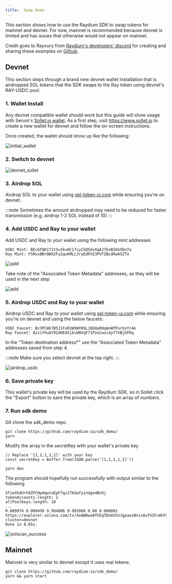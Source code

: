 ```yaml
---
title:  Swap Demo
---
```


This section shows how to use the Raydium SDK to swap tokens for mainnet and
devnet. For now, mainnet is recommended because devnet is limited and has issues
that otherwise would not appear on mainnet.

Credit goes to Rayxury from [Raydium's developers' discord](https://discord.com/channels/813741812598439958/813750197423308820) for creating and sharing these examples on [Github](https://github.com/raydium-io/sdk_demo/).

## Devnet

This section steps through a brand new devnet wallet installation that is airdropped
SOL tokens that the SDK swaps to the Ray token using devnet's RAY-USDC pool.

### 1. Wallet Install

Any devnet compatible wallet should work but this guide will show usage
with Serum's [Sollet.io wallet](https://www.sollet.io/). As a first step,
visit https://www.sollet.io to create a new wallet for devnet and follow
the on-screen instructions.

Once created, the wallet should show up like the following:

![initial_wallet](/img/guides/initial_wallet.png)


### 2. Switch to devnet

![devnet_sollet](/img/guides/devnet_sollet.png)

### 3. Airdrop SOL

Airdrop SOL to your wallet using [spl-token-ui.com](https://www.spl-token-ui.com/#/sol-airdrop)
while ensuring you're on devnet.

:::note
Sometimes the amount airdropped may need to be reduced 
for faster transmission (e.g. airdrop 1-2 SOL instead of 10)
:::

### 4. Add USDC and Ray to your wallet

Add USDC and Ray to your wallet using the following mint addresses

```
USDC Mint: BEcGFQK1T1tSu3kvHC17cyCkQ5dvXqAJ7ExB2bb5Do7a
Ray Mint: FSRvxBNrQWX2Fy2qvKMLL3ryEdRtE3PUTZBcdKwASZTU
```

![add](/img/guides/add-ray-wallet.png)

Take note of the "Associated Token Metadata" addresses, as they will be used
in the next step

![add](/img/guides/token_addresses.png)


### 5. Airdrop USDC and Ray to your wallet

Airdrop USDC and Ray to your wallet using [spl-token-ui.com](https://www.spl-token-ui.com/#/sol-airdrop)
while ensuring you're on devnet and using the below faucets:

```
USDC Faucet: Bz3PCWk7B5J1FoR1W5WYHSLJQGQaR8qAnWTPurUxYrAk
Ray Faucet: 8zziYhuA792dHEASjkvUNVqF71PzeCwsi4y77VBjhFRq
```

In the "Token destination address*" use the "Associated Token Metadata" addresses saved from step 4.

:::note
Make sure you select devnet at the top right.
:::

![airdrop_usdc](/img/guides/airdrop_usdc.png)


### 6. Save private key

This wallet's private key will be used by the Raydium SDK, so in Sollet click the "Export" button
to save the private key, which is an array of numbers.

### 7. Run sdk demo

Git clone the sdk_demo repo.

```shell
git clone https://github.com/raydium-io/sdk_demo/
yarn
```

Modify the array in the secretKey wtih your wallet's private key

```tsx
// Replace '[1,1,1,1,1]' with your key
const secretKey = Buffer.from(JSON.parse('[1,1,1,1,1]'))
```


```shell
yarn dev
```

The program should hopefully run successfully with output similar to the following

```
5TieXkdUrh9ZPCHp4qwtaEpF7qc27kGwfyinUge4Bn5j
tokenAccounts.length: 2
allPoolKeys.length: 18
...
0.009974 0.009499 9.994006 9.993988 0.00 0.000002
https://explorer.solana.com/tx/4xAW8wxBfhEqTDnHzhSJgpaosBnixAufVZFu8hFyhS2CTbs2fgbDptQKw4eLvAaQGPVt76uR5u7bbJGEsrhgVmN4?cluster=devnet
Done in 8.65s.
```

![solscan_success](/img/guides/solscan_success.png)

## Mainnet

Mainnet is very similar to devnet except it uses real tokens.

```shell
git clone https://github.com/raydium-io/sdk_demo/
yarn && yarn start
```